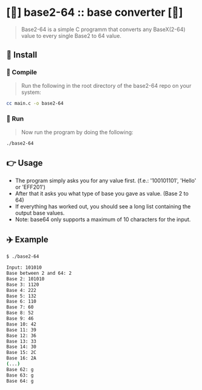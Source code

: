 # [🌲] base2-64 :: base converter [🌲]

> Base2-64 is a simple C programm that converts any BaseX(2-64) value to every single Base2 to 64 value.
## 🔧 Install
### 📌 Compile
> Run the following in the root directory of the base2-64 repo on your system:
```bash
cc main.c -o base2-64
```
### 📌 Run
> Now run the program by doing the following:
```bash
./base2-64
```
## 👉 Usage
- The program simply asks you for any value first. (f.e.: '100101101', 'Hello' or 'EFF201')  
- After that it asks you what type of base you gave as value. (Base 2 to 64)  
- If everything has worked out, you should see a long list containing the output base values.
- Note: base64 only supports a maximum of 10 characters for the input.
## ✈️ Example
```bash
$ ./base2-64

Input: 101010
Base between 2 and 64: 2
Base 2: 101010
Base 3: 1120
Base 4: 222
Base 5: 132
Base 6: 110
Base 7: 60
Base 8: 52
Base 9: 46
Base 10: 42
Base 11: 39
Base 12: 36
Base 13: 33
Base 14: 30
Base 15: 2C
Base 16: 2A
(...)
Base 62: g
Base 63: g
Base 64: g
```
